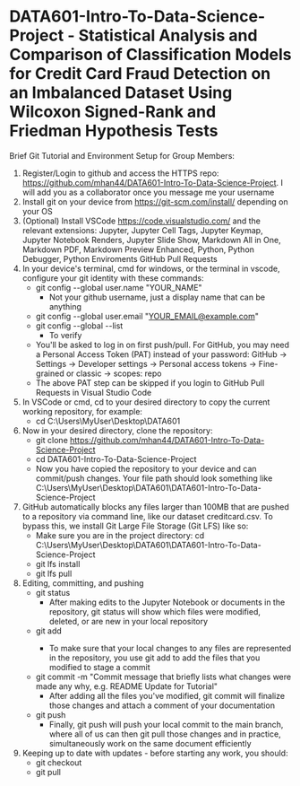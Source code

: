 # DATA601-Intro-To-Data-Science-Project - Statistical Analysis and Comparison of Classification Models for Credit Card Fraud Detection on an Imbalanced Dataset Using Wilcoxon Signed-Rank and Friedman Hypothesis Tests

Brief Git Tutorial and Environment Setup for Group Members:
1. Register/Login to github and access the HTTPS repo: https://github.com/mhan44/DATA601-Intro-To-Data-Science-Project. I will add you as a collaborator once you message me your username
2. Install git on your device from https://git-scm.com/install/ depending on your OS
3. (Optional) Install VSCode https://code.visualstudio.com/ and the relevant extensions: Jupyter, Jupyter Cell Tags, Jupyter Keymap, Jupyter Notebook Renders, Jupyter Slide Show, Markdown All in One, Markdown PDF, Markdown Preview Enhanced, Python, Python Debugger, Python Enviroments GitHub Pull Requests
4. In your device's terminal, cmd for windows, or the terminal in vscode, configure your git identity with these commands:
   * git config --global user.name "YOUR_NAME"
     * Not your github username, just a display name that can be anything
   * git config --global user.email "YOUR_EMAIL@example.com"
   * git config --global --list
     * To verify
   * You'll be asked to log in on first push/pull. For GitHub, you may need a Personal Access Token (PAT) instead of your password: GitHub → Settings → Developer settings → Personal access tokens → Fine-grained or classic → scopes: repo
   * The above PAT step can be skipped if you login to GitHub Pull Requests in Visual Studio Code
5. In VSCode or cmd, cd to your desired directory to copy the current working repository, for example:
   *  cd C:\Users\MyUser\Desktop\DATA601
6. Now in your desired directory, clone the repository:
   * git clone https://github.com/mhan44/DATA601-Intro-To-Data-Science-Project
   * cd DATA601-Intro-To-Data-Science-Project
   * Now you have copied the repository to your device and can commit/push changes. Your file path should look something like C:\Users\MyUser\Desktop\DATA601\DATA601-Intro-To-Data-Science-Project
7. GitHub automatically blocks any files larger than 100MB that are pushed to a repository via command line, like our dataset creditcard.csv. To bypass this, we install Git Large File Storage (Git LFS) like so:
   *  Make sure you are in the project directory: cd C:\Users\MyUser\Desktop\DATA601\DATA601-Intro-To-Data-Science-Project
   *  git lfs install
   *  git lfs pull
8. Editing, committing, and pushing
   * git status
     * After making edits to the Jupyter Notebook or documents in the repository, git status will show which files were modified, deleted, or are new in your local repository
   * git add <filename> <filename2>
     * To make sure that your local changes to any files are represented in the repository, you use git add to add the files that you modified to stage a commit
   * git commit -m "Commit message that briefly lists what changes were made any why, e.g. README Update for Tutorial"
     * After adding all the files you've modified, git commit will finalize those changes and attach a comment of your documentation
   * git push
     * Finally, git push will push your local commit to the main branch, where all of us can then git pull those changes and in practice, simultaneously work on the same document efficiently  
9.  Keeping up to date with updates - before starting any work, you should:
    * git checkout
    * git pull